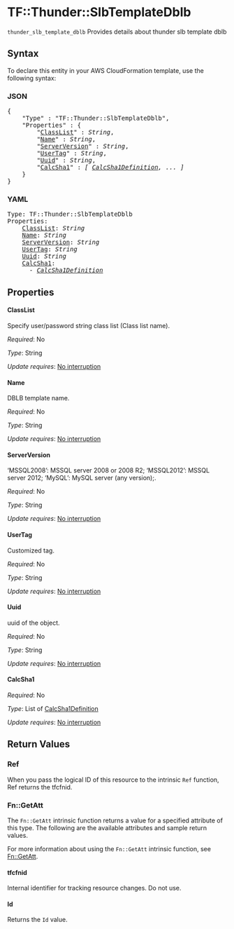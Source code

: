 # TF::Thunder::SlbTemplateDblb

`thunder_slb_template_dblb` Provides details about thunder slb template dblb

## Syntax

To declare this entity in your AWS CloudFormation template, use the following syntax:

### JSON

<pre>
{
    "Type" : "TF::Thunder::SlbTemplateDblb",
    "Properties" : {
        "<a href="#classlist" title="ClassList">ClassList</a>" : <i>String</i>,
        "<a href="#name" title="Name">Name</a>" : <i>String</i>,
        "<a href="#serverversion" title="ServerVersion">ServerVersion</a>" : <i>String</i>,
        "<a href="#usertag" title="UserTag">UserTag</a>" : <i>String</i>,
        "<a href="#uuid" title="Uuid">Uuid</a>" : <i>String</i>,
        "<a href="#calcsha1" title="CalcSha1">CalcSha1</a>" : <i>[ <a href="calcsha1definition.md">CalcSha1Definition</a>, ... ]</i>
    }
}
</pre>

### YAML

<pre>
Type: TF::Thunder::SlbTemplateDblb
Properties:
    <a href="#classlist" title="ClassList">ClassList</a>: <i>String</i>
    <a href="#name" title="Name">Name</a>: <i>String</i>
    <a href="#serverversion" title="ServerVersion">ServerVersion</a>: <i>String</i>
    <a href="#usertag" title="UserTag">UserTag</a>: <i>String</i>
    <a href="#uuid" title="Uuid">Uuid</a>: <i>String</i>
    <a href="#calcsha1" title="CalcSha1">CalcSha1</a>: <i>
      - <a href="calcsha1definition.md">CalcSha1Definition</a></i>
</pre>

## Properties

#### ClassList

Specify user/password string class list (Class list name).

_Required_: No

_Type_: String

_Update requires_: [No interruption](https://docs.aws.amazon.com/AWSCloudFormation/latest/UserGuide/using-cfn-updating-stacks-update-behaviors.html#update-no-interrupt)

#### Name

DBLB template name.

_Required_: No

_Type_: String

_Update requires_: [No interruption](https://docs.aws.amazon.com/AWSCloudFormation/latest/UserGuide/using-cfn-updating-stacks-update-behaviors.html#update-no-interrupt)

#### ServerVersion

‘MSSQL2008’: MSSQL server 2008 or 2008 R2; ‘MSSQL2012’: MSSQL server 2012; ‘MySQL’: MySQL server (any version);.

_Required_: No

_Type_: String

_Update requires_: [No interruption](https://docs.aws.amazon.com/AWSCloudFormation/latest/UserGuide/using-cfn-updating-stacks-update-behaviors.html#update-no-interrupt)

#### UserTag

Customized tag.

_Required_: No

_Type_: String

_Update requires_: [No interruption](https://docs.aws.amazon.com/AWSCloudFormation/latest/UserGuide/using-cfn-updating-stacks-update-behaviors.html#update-no-interrupt)

#### Uuid

uuid of the object.

_Required_: No

_Type_: String

_Update requires_: [No interruption](https://docs.aws.amazon.com/AWSCloudFormation/latest/UserGuide/using-cfn-updating-stacks-update-behaviors.html#update-no-interrupt)

#### CalcSha1

_Required_: No

_Type_: List of <a href="calcsha1definition.md">CalcSha1Definition</a>

_Update requires_: [No interruption](https://docs.aws.amazon.com/AWSCloudFormation/latest/UserGuide/using-cfn-updating-stacks-update-behaviors.html#update-no-interrupt)

## Return Values

### Ref

When you pass the logical ID of this resource to the intrinsic `Ref` function, Ref returns the tfcfnid.

### Fn::GetAtt

The `Fn::GetAtt` intrinsic function returns a value for a specified attribute of this type. The following are the available attributes and sample return values.

For more information about using the `Fn::GetAtt` intrinsic function, see [Fn::GetAtt](https://docs.aws.amazon.com/AWSCloudFormation/latest/UserGuide/intrinsic-function-reference-getatt.html).

#### tfcfnid

Internal identifier for tracking resource changes. Do not use.

#### Id

Returns the <code>Id</code> value.

